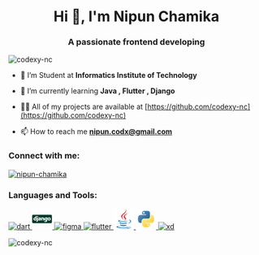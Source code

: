 <h1 align="center">Hi 👋, I'm Nipun Chamika</h1>
<h3 align="center">A passionate frontend developing</h3>

<p align="left"> <img src="https://komarev.com/ghpvc/?username=codexy-nc&label=Profile%20views&color=0e75b6&style=flat" alt="codexy-nc" /> </p>

- 🔭 I’m Student at **Informatics Institute of Technology**

- 🌱 I’m currently learning **Java , Flutter , Django**

- 👨‍💻 All of my projects are available at [https://github.com/codexy-nc](https://github.com/codexy-nc)

- 📫 How to reach me **nipun.codx@gmail.com**

<h3 align="left">Connect with me:</h3>
<p align="left">
<a href="https://linkedin.com/in/nipun-chamika" target="blank"><img align="center" src="https://raw.githubusercontent.com/rahuldkjain/github-profile-readme-generator/master/src/images/icons/Social/linked-in-alt.svg" alt="nipun-chamika" height="30" width="40" /></a>
</p>

<h3 align="left">Languages and Tools:</h3>
<p align="left"> <a href="https://dart.dev" target="_blank"> <img src="https://www.vectorlogo.zone/logos/dartlang/dartlang-icon.svg" alt="dart" width="40" height="40"/> </a> <a href="https://www.djangoproject.com/" target="_blank"> <img src="https://raw.githubusercontent.com/devicons/devicon/master/icons/django/django-original.svg" alt="django" width="40" height="40"/> </a> <a href="https://www.figma.com/" target="_blank"> <img src="https://www.vectorlogo.zone/logos/figma/figma-icon.svg" alt="figma" width="40" height="40"/> </a> <a href="https://flutter.dev" target="_blank"> <img src="https://www.vectorlogo.zone/logos/flutterio/flutterio-icon.svg" alt="flutter" width="40" height="40"/> </a> <a href="https://www.java.com" target="_blank"> <img src="https://raw.githubusercontent.com/devicons/devicon/master/icons/java/java-original.svg" alt="java" width="40" height="40"/> </a> <a href="https://www.python.org" target="_blank"> <img src="https://raw.githubusercontent.com/devicons/devicon/master/icons/python/python-original.svg" alt="python" width="40" height="40"/> </a> <a href="https://www.adobe.com/products/xd.html" target="_blank"> <img src="https://cdn.worldvectorlogo.com/logos/adobe-xd.svg" alt="xd" width="40" height="40"/> </a> </p>

<p><img align="center" src="https://github-readme-stats.vercel.app/api/top-langs?username=codexy-nc&show_icons=true&locale=en&layout=compact" alt="codexy-nc" /></p>

